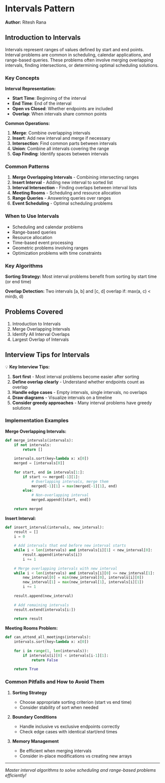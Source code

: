 # Intervals Pattern

**Author:** Ritesh Rana

## Introduction to Intervals

Intervals represent ranges of values defined by start and end points. Interval problems are common in scheduling, calendar applications, and range-based queries. These problems often involve merging overlapping intervals, finding intersections, or determining optimal scheduling solutions.

### Key Concepts

**Interval Representation:**
- **Start Time**: Beginning of the interval
- **End Time**: End of the interval  
- **Open vs Closed**: Whether endpoints are included
- **Overlap**: When intervals share common points

**Common Operations:**
1. **Merge**: Combine overlapping intervals
2. **Insert**: Add new interval and merge if necessary
3. **Intersection**: Find common parts between intervals
4. **Union**: Combine all intervals covering the range
5. **Gap Finding**: Identify spaces between intervals

### Common Patterns

1. **Merge Overlapping Intervals** - Combining intersecting ranges
2. **Insert Interval** - Adding new interval to sorted list
3. **Interval Intersection** - Finding overlaps between interval lists
4. **Meeting Rooms** - Scheduling and resource allocation
5. **Range Queries** - Answering queries over ranges
6. **Event Scheduling** - Optimal scheduling problems

### When to Use Intervals

- Scheduling and calendar problems
- Range-based queries
- Resource allocation
- Time-based event processing
- Geometric problems involving ranges
- Optimization problems with time constraints

### Key Algorithms

**Sorting Strategy:**
Most interval problems benefit from sorting by start time (or end time)

**Overlap Detection:**
Two intervals [a, b] and [c, d] overlap if: max(a, c) < min(b, d)

## Problems Covered

1. Introduction to Intervals
2. Merge Overlapping Intervals
3. Identify All Interval Overlaps
4. Largest Overlap of Intervals

## Interview Tips for Intervals

💡 **Key Interview Tips:**

1. **Sort first** - Most interval problems become easier after sorting
2. **Define overlap clearly** - Understand whether endpoints count as overlap
3. **Handle edge cases** - Empty intervals, single intervals, no overlaps
4. **Draw diagrams** - Visualize intervals on a timeline
5. **Consider greedy approaches** - Many interval problems have greedy solutions

### Implementation Examples

**Merge Overlapping Intervals:**
```python
def merge_intervals(intervals):
    if not intervals:
        return []
    
    intervals.sort(key=lambda x: x[0])
    merged = [intervals[0]]
    
    for start, end in intervals[1:]:
        if start <= merged[-1][1]:
            # Overlapping intervals, merge them
            merged[-1][1] = max(merged[-1][1], end)
        else:
            # Non-overlapping interval
            merged.append([start, end])
    
    return merged
```

**Insert Interval:**
```python
def insert_interval(intervals, new_interval):
    result = []
    i = 0
    
    # Add intervals that end before new interval starts
    while i < len(intervals) and intervals[i][1] < new_interval[0]:
        result.append(intervals[i])
        i += 1
    
    # Merge overlapping intervals with new interval
    while i < len(intervals) and intervals[i][0] <= new_interval[1]:
        new_interval[0] = min(new_interval[0], intervals[i][0])
        new_interval[1] = max(new_interval[1], intervals[i][1])
        i += 1
    
    result.append(new_interval)
    
    # Add remaining intervals
    result.extend(intervals[i:])
    
    return result
```

**Meeting Rooms Problem:**
```python
def can_attend_all_meetings(intervals):
    intervals.sort(key=lambda x: x[0])
    
    for i in range(1, len(intervals)):
        if intervals[i][0] < intervals[i-1][1]:
            return False
    
    return True
```

### Common Pitfalls and How to Avoid Them

1. **Sorting Strategy**
   - Choose appropriate sorting criterion (start vs end time)
   - Consider stability of sort when needed

2. **Boundary Conditions**
   - Handle inclusive vs exclusive endpoints correctly
   - Check edge cases with identical start/end times

3. **Memory Management**
   - Be efficient when merging intervals
   - Consider in-place modifications vs creating new arrays

---
*Master interval algorithms to solve scheduling and range-based problems efficiently!*
